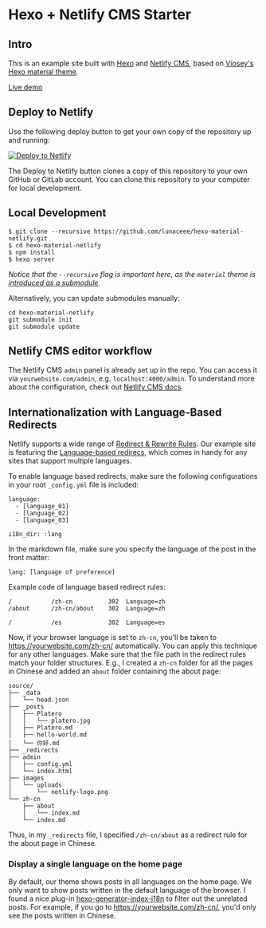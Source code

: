 # Hexo + Netlify CMS Starter

## Intro
This is an example site built with [Hexo](https://hexo.io/) and [Netlify CMS](https://github.com/netlify/netlify-cms), based on [Viosey's](https://github.com/viosey) [Hexo material theme](https://github.com/viosey/hexo-theme-material).

[Live demo](https://hexo-material-cms.netlify.com)

## Deploy to Netlify
Use the following deploy button to get your own copy of the repository up and running:

[![Deploy to Netlify](https://www.netlify.com/img/deploy/button.svg)](https://app.netlify.com/start/deploy?repository=https://github.com/lunaceee/hexo-material-netlify&stack=cms)

The Deploy to Netlify button clones a copy of this repository to your own GitHub or GitLab account. You can clone this repository to your computer for local development.

## Local Development
```
$ git clone --recursive https://github.com/lunaceee/hexo-material-netlify.git
$ cd hexo-material-netlify
$ npm install
$ hexo server
```
_Notice that the `--recursive` flag is important here, as the `material` theme is [introduced as a submodule](https://stackoverflow.com/questions/3796927/how-to-git-clone-including-submodules)._

Alternatively, you can update submodules manually:
```
cd hexo-material-netlify
git submodule init
git submodule update
```

## Netlify CMS editor workflow
The Netlify CMS `admin` panel is already set up in the repo. You can access it via `yourwebsite.com/admin`, e.g. `localhost:4000/admin`.
To understand more about the configuration, check out [Netlify CMS docs](https://www.netlifycms.org/docs/intro/).

## Internationalization with Language-Based Redirects
Netlify supports a wide range of [Redirect & Rewrite Rules](https://www.netlify.com/docs/redirects/). 
Our example site is featuring the [Language-based redirecs](https://www.netlify.com/docs/redirects/#geoip-and-language-based-redirects), which comes in handy for any sites that support multiple languages.

To enable language based redirects, make sure the following configurations in your root `_config.yml` file is included:

```
language: 
  - [language_01]
  - [language_02]
  - [language_03]
```

```
i18n_dir: :lang
```
In the markdown file, make sure you specify the language of the post in the front matter:
```
lang: [language of preference]
```

Example code of language based redirect rules:
```
/           /zh-cn          302  Language=zh
/about      /zh-cn/about    302  Language=zh

/           /es             302  Language=es
```

Now, if your browser language is set to `zh-cn`, you'll be taken to https://yourwebsite.com/zh-cn/ automatically. You can apply this technique for any other languages. 
Make sure that the file path in the redirect rules match your folder structures. E.g., I created a `zh-cn` folder for all the pages in Chinese and added an `about` folder containing the about page:
```
source/
├── _data
│   └── head.json
├── _posts
│   ├── Platero
│   │   └── platero.jpg
│   ├── Platero.md
│   ├── hello-world.md
│   └── 你好.md
├── _redirects
├── admin
│   ├── config.yml
│   └── index.html
├── images
│   └── uploads
│       └── netlify-logo.png
└── zh-cn
    ├── about
    │   └── index.md
    └── index.md
```
Thus, in my `_redirects` file, I specified `/zh-cn/about` as a redirect rule for the about page in Chinese.

### Display a single language on the home page
By default, our theme shows posts in all languages on the home page. We only want to show posts written in the default language of the browser. I found a nice plug-in [hexo-generator-index-i18n](https://github.com/xcatliu/hexo-generator-index-i18n) to filter out the unrelated posts. For example, if you go to https://yourwebsite.com/zh-cn/, you'd only see the posts written in Chinese. 

